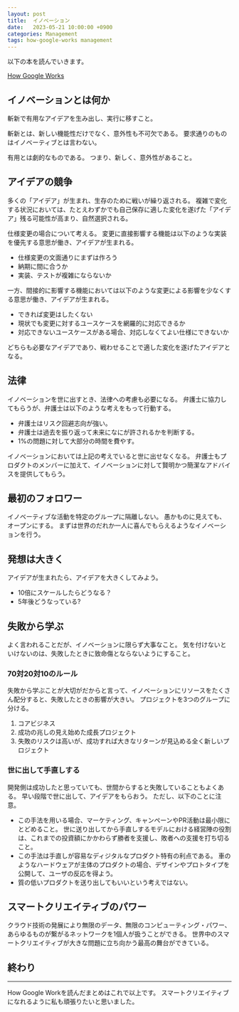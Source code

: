 ```yaml
---
layout: post
title:  イノベーション
date:   2023-05-21 10:00:00 +0900
categories: Management
tags: how-google-works management
---
```


以下の本を読んでいきます。

[How Google Works](https://amzn.asia/d/iPyscje)

## イノベーションとは何か

斬新で有用なアイデアを生み出し、実行に移すこと。

斬新とは、新しい機能性だけでなく、意外性も不可欠である。
要求通りのものはイノベーティブとは言わない。

有用とは劇的なものである。
つまり、新しく、意外性があること。

## アイデアの競争

多くの「アイデア」が生まれ、生存のために戦いが繰り返される。
複雑で変化する状況においては、たとえわずかでも自己保存に適した変化を遂げた「アイデア」残る可能性が高まり、自然選択される。

仕様変更の場合について考える。
変更に直接影響する機能は以下のような実装を優先する意思が働き、アイデアが生まれる。

* 仕様変更の文面通りにまずは作ろう
* 納期に間に合うか
* 実装、テストが複雑にならないか

一方、間接的に影響する機能においては以下のような変更による影響を少なくする意思が働き、アイデアが生まれる。

* できれば変更はしたくない
* 現状でも変更に対するユースケースを網羅的に対応できるか
* 対応できないユースケースがある場合、対応しなくてよい仕様にできないか

どちらも必要なアイデアであり、戦わせることで適した変化を遂げたアイデアとなる。

## 法律

イノベーションを世に出すとき、法律への考慮も必要になる。
弁護士に協力してもらうが、弁護士は以下のような考えをもって行動する。

* 弁護士はリスク回避志向が強い。
* 弁護士は過去を振り返って未来になにが許されるかを判断する。
* 1%の問題に対して大部分の時間を費やす。

イノベーションにおいては上記の考えでいると世に出せなくなる。
弁護士もプロダクトのメンバーに加えて、イノベーションに対して賢明かつ簡潔なアドバイスを提供してもらう。

## 最初のフォロワー

イノベーティブな活動を特定のグループに隔離しない。
愚かものに見えても、オープンにする。
まずは世界のだれか一人に喜んでもらえるようなイノベーションを行う。

## 発想は大きく

アイデアが生まれたら、アイデアを大きくしてみよう。

* 10倍にスケールしたらどうなる？
* 5年後どうなっている?

## 失敗から学ぶ

よく言われることだが、イノベーションに限らず大事なこと。
気を付けないといけないのは、失敗したときに致命傷とならないようにすること。

### 70対20対10のルール

失敗から学ぶことが大切がだからと言って、イノベーションにリソースをたくさん配分すると、失敗したときの影響が大きい。
プロジェクトを3つのグループに分ける。

1. コアビジネス
1. 成功の兆しの見え始めた成長プロジェクト
1. 失敗のリスクは高いが、成功すれば大きなリターンが見込める全く新しいプロジェクト

### 世に出して手直しする

開発側は成功したと思っていても、世間からすると失敗していることもよくある。
早い段階で世に出して、アイデアをもらおう。
ただし、以下のことに注意。

* この手法を用いる場合、マーケティング、キャンペーンやPR活動は最小限にとどめること。
世に送り出してから手直しするモデルにおける経営陣の役割は、これまでの投資額にかかわらず勝者を支援し、敗者への支援を打ち切ること。
* この手法は手直しが容易なディジタルなプロダクト特有の利点である。
車のようなハードウェアが主体のプロダクトの場合、デザインやプロトタイプを公開して、ユーザの反応を得よう。
* 質の低いプロダクトを送り出してもいいという考えではない。

## スマートクリエイティブのパワー

クラウド技術の発展により無限のデータ、無限のコンピューティング・パワー、あらゆるものが繋がるネットワークを1個人が扱うことができる。
世界中のスマートクリエイティブが大きな問題に立ち向かう最高の舞台ができている。

## 終わり

***

How Google Workを読んだまとめはこれで以上です。
スマートクリエイティブになれるように私も頑張りたいと思いました。
